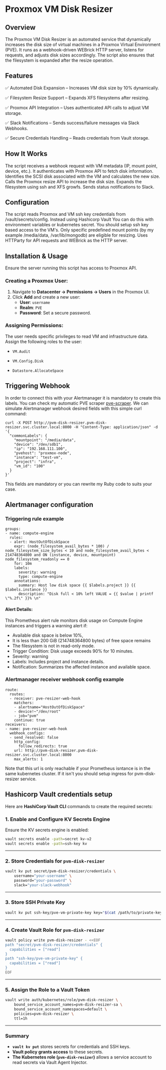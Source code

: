 # Proxmox VM Disk Resizer
## Overview

The Proxmox VM Disk Resizer is an automated service that dynamically increases the disk size of virtual machines in a Proxmox Virtual Environment (PVE). It runs as a webhook-driven WEBrick HTTP server, listens for requests, and adjusts disk sizes accordingly. The script also ensures that the filesystem is expanded after the resize operation.

## Features

✅ Automated Disk Expansion – Increases VM disk size by 10% dynamically.

✅ Filesystem Resize Support – Expands XFS filesystems after resizing.

✅ Proxmox API Integration – Uses authenticated API calls to adjust VM storage.

✅ Slack Notifications – Sends success/failure messages via Slack Webhooks.

✅ Secure Credentials Handling – Reads credentials from Vault storage.


## How It Works
The script receives a webhook request with VM metadata (IP, mount point, device, etc.).
It authenticates with Proxmox API to fetch disk information.
Identifies the SCSI disk associated with the VM and calculates the new size.
Calls the Proxmox resize API to increase the disk size.
Expands the filesystem using ssh and XFS growfs.
Sends status notifications to Slack.

## Configuration
The script reads Proxmox and VM ssh key credentials from /vault/secrets/config.
Instead using Hashicorp Vault You can do this with environment variables or kubernetes secret.
You should setup ssh key based access to the VM's.
Only specific predefined mount points (by my example /media/data, /var/lib/mongodb) are eligible for resizing.
Uses HTTParty for API requests and WEBrick as the HTTP server.

## Installation & Usage
Ensure the server running this script has access to Proxmox API.
### Creating a Proxmox User:
1. Navigate to **Datacenter → Permissions → Users** in the Proxmox UI.
2. Click **Add** and create a new user:
   - **User**: `username`
   - **Realm**: `PVE`
   - **Password**: Set a secure password.

### Assigning Permissions:
The user needs specific privileges to read VM and infrastructure data. Assign the following roles to the user:

- `VM.Audit`

- `VM.Config.Disk`

- `Datastore.AllocateSpace`


## Triggering Webhook 

In order to connect this with your Alertmanager it is mandatory to create this labels. 
You can check my automatic PVE scraper [pve-scraper](https://github.com/vvvesss/pve-scraper).
We can simulate Alertmanager webhook desired fields with this simple curl command:

```
curl -X POST http://pvm-disk-resizer.pvm-disk-resizer.svc.cluster.local:8000 -H "Content-Type: application/json" -d '{
  "commonLabels": {
    "mountpoint": "/media/data",
    "device": "/dev/sdb1",
    "ip": "192.168.111.100",
    "pvehost": "proxmox-node",
    "instance": "test-vm",
    "project": "infra",
    "vm_id": "100"
  }
}'
```

This fields are mandatory or you can rewrite my Ruby code to suits your case.

## Alertmanager configuration


### Triggering rule example
```
groups:
- name: compute-engine
  rules:
  - alert: HostOutOfDiskSpace
    expr: (node_filesystem_avail_bytes * 100) / node_filesystem_size_bytes < 10 and node_filesystem_avail_bytes < 214748364800 and ON (instance, device, mountpoint) node_filesystem_readonly == 0
    for: 10m
    labels:
      severity: warning
      type: compute-engine
    annotations:
      summary: Host low disk space {{ $labels.project }} {{ $labels.instance }}
      description: "Disk full < 10% left VALUE = {{ $value | printf \"%.2f\" }}% \n"
```

#### Alert Details:

This Prometheus alert rule monitors disk usage on Compute Engine instances and triggers a warning alert if:

- Available disk space is below 10%, 
- It is less than 200 GiB (214748364800 bytes) of free space remains
- The filesystem is not in read-only mode.
- Trigger Condition: Disk usage exceeds 90% for 10 minutes.
- Severity: warning
- Labels: Includes project and instance details.
- Notification: Summarizes the affected instance and available space.

### Alertmanager receiver webhook config example 
```
route:
  routes:
  - receiver: pve-resizer-web-hook
    matchers:
    - alertname="HostOutOfDiskSpace"
    - device!~"/dev/root"
    - job="pvm"
    continue: true
receivers:
- name: pve-resizer-web-hook
  webhook_configs:
  - send_resolved: false
    http_config:
      follow_redirects: true
    url: http://pvm-disk-resizer.pvm-disk-resizer.svc.cluster.local:8000
    max_alerts: 1

```
Note that this url is only reachable if your Prometheus isntance is in the same kubernetes cluster. If it isn't you should setup ingress for pvm-disk-resizer service.


## Hashicorp Vault credentials setup
Here are **HashiCorp Vault CLI** commands to create the required secrets:

### **1. Enable and Configure KV Secrets Engine**
Ensure the KV secrets engine is enabled:
```sh
vault secrets enable -path=secret kv-v2
vault secrets enable -path=ssh-key kv
```

---

### **2. Store Credentials for `pvm-disk-resizer`**
```sh
vault kv put secret/pvm-disk-resizer/credentials \
    username="your-username" \
    password="your-password" \
    slack="your-slack-webhook"
```

---

### **3. Store SSH Private Key**
```sh
vault kv put ssh-key/pve-vm-private-key key="$(cat /path/to/private-key.pem)"
```

---

### **4. Create Vault Role for `pvm-disk-resizer`**
```sh
vault policy write pvm-disk-resizer - <<EOF
path "secret/pvm-disk-resizer/credentials" {
  capabilities = ["read"]
}
path "ssh-key/pve-vm-private-key" {
  capabilities = ["read"]
}
EOF
```

---

### **5. Assign the Role to a Vault Token**
```sh
vault write auth/kubernetes/role/pvm-disk-resizer \
    bound_service_account_names=pvm-disk-resizer-sa \
    bound_service_account_namespaces=default \
    policies=pvm-disk-resizer \
    ttl=1h
```

---

### **Summary**
- **`vault kv put`** stores secrets for credentials and SSH keys.  
- **Vault policy grants access** to these secrets.  
- **The Kubernetes role (`pvm-disk-resizer`)** allows a service account to read secrets via Vault Agent Injector.  




